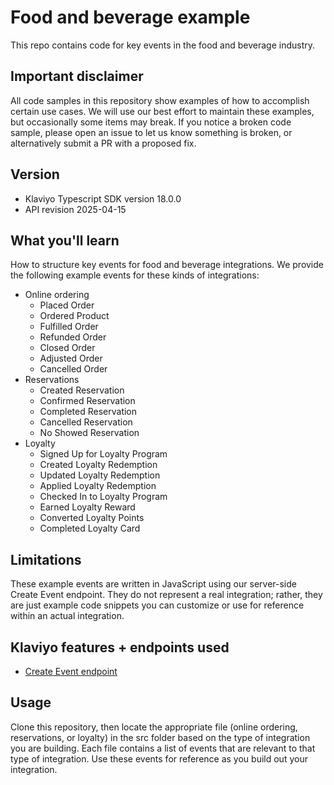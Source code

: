 # Food and beverage example

This repo contains code for key events in the food and beverage industry. 

## Important disclaimer
All code samples in this repository show examples of how to accomplish certain use cases. We will use our best effort to maintain these examples, but occasionally some items may break. If you notice a broken code sample, please open an issue to let us know something is broken, or alternatively submit a PR with a proposed fix.

## Version

* Klaviyo Typescript SDK version 18.0.0
* API revision 2025-04-15

## What you'll learn

How to structure key events for food and beverage integrations. We provide the following example events for these kinds of integrations:

* Online ordering
  * Placed Order
  * Ordered Product
  * Fulfilled Order
  * Refunded Order
  * Closed Order
  * Adjusted Order
  * Cancelled Order
* Reservations
  * Created Reservation
  * Confirmed Reservation
  * Completed Reservation
  * Cancelled Reservation
  * No Showed Reservation
* Loyalty
  * Signed Up for Loyalty Program
  * Created Loyalty Redemption
  * Updated Loyalty Redemption
  * Applied Loyalty Redemption
  * Checked In to Loyalty Program
  * Earned Loyalty Reward
  * Converted Loyalty Points
  * Completed Loyalty Card

## Limitations

These example events are written in JavaScript using our server-side Create Event endpoint. They do not represent a real integration; rather, they are just example code snippets you can customize or use for reference within an actual integration.

## Klaviyo features + endpoints used

* [Create Event endpoint](https://developers.klaviyo.com/en/reference/create_event)

## Usage

Clone this repository, then locate the appropriate file (online ordering, reservations, or loyalty) in the src folder based on the type of integration you are building. 
Each file contains a list of events that are relevant to that type of integration. Use these events for reference as you build out your integration.
